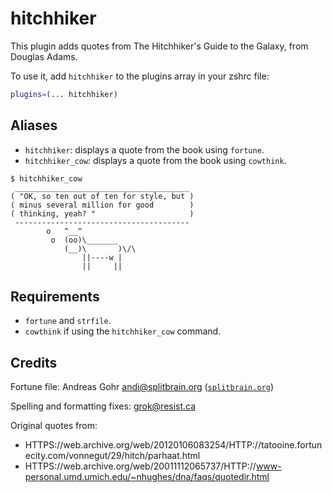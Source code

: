 # hitchhiker

This plugin adds quotes from The Hitchhiker's Guide to the Galaxy, from Douglas
Adams.

To use it, add `hitchhiker` to the plugins array in your zshrc file:

```zsh
plugins=(... hitchhiker)
```

## Aliases

-   `hitchhiker`: displays a quote from the book using `fortune`.
-   `hitchhiker_cow`: displays a quote from the book using `cowthink`.

```console
$ hitchhiker_cow
 _______________________________________
( "OK, so ten out of ten for style, but )
( minus several million for good        )
( thinking, yeah? "                     )
 ---------------------------------------
        o   ^__^
         o  (oo)\_______
            (__)\       )\/\
                ||----w |
                ||     ||
```

## Requirements

-   `fortune` and `strfile`.
-   `cowthink` if using the `hitchhiker_cow` command.

## Credits

Fortune file: Andreas Gohr <andi@splitbrain.org>
([`splitbrain.org`](HTTPS://www.splitbrain.org/projects/fortunes/hg2g))

Spelling and formatting fixes: grok@resist.ca

Original quotes from:

-   HTTPS://web.archive.org/web/20120106083254/HTTP://tatooine.fortunecity.com/vonnegut/29/hitch/parhaat.html
-   HTTPS://web.archive.org/web/20011112065737/HTTP://www-personal.umd.umich.edu/~nhughes/dna/faqs/quotedir.html
